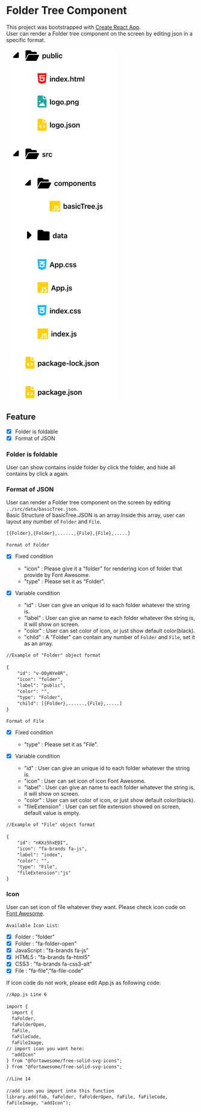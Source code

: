 # Folder Tree Component

This project was bootstrapped with [Create React App](https://github.com/facebook/create-react-app).\
User can render a Folder tree component on the screen by editing json in a specific format.

![DemoImage](https://github.com/ShanyuJung/Folder-Tree-Component/blob/master/assets/FolderTreeDemo.png)

## Feature

- [x] Folder is foldable
- [x] Format of JSON

### Folder is foldable

User can show contains inside folder by click the folder, and hide all contains by click a again.

### Format of JSON

User can render a Folder tree component on the screen by editing `../src/data/basicTree.json`.\
Basic Structure of basicTree.JSON is an array.Inside this array, user can layout any number of `Folder` and `File`.

```
[{Folder},{Folder},......,{File},{File},.....]
```

`Format of Folder`

- [x] Fixed condition

  - "icon" : Please give it a "folder" for rendering icon of folder that provide by Font Awesome.
  - "type" : Please set it as "Folder".

- [x] Variable condition

  - "id" : User can give an unique id to each folder whatever the string is.
  - "label" : User can give an name to each folder whatever the string is, it will show on screen.
  - "color" : User can set color of icon, or just show default color(black).
  - "child" : A "Folder" can contain any number of `Folder` and `File`, set it as an array.

```
//Example of "Folder" object format

{
    "id": "v-OOyNYe8R",
    "icon": "folder",
    "label": "public",
    "color": "",
    "type": "Folder",
    "child": [{Folder},......,{File},.....]
}
```

`Format of File`

- [x] Fixed condition

  - "type" : Please set it as "File".

- [x] Variable condition

  - "id" : User can give an unique id to each folder whatever the string is.
  - "icon" : User can set icon of icon Font Awesome.
  - "label" : User can give an name to each folder whatever the string is, it will show on screen.
  - "color" : User can set color of icon, or just show default color(black).
  - "fileExtension" : User can set file extension showed on screen, default value is empty.

```
//Example of "File" object format

{
    "id": "nKXz5hxEDI",
    "icon": "fa-brands fa-js",
    "label": "index",
    "color": "",
    "type": "File",
    "fileExtension":"js"
}
```

### Icon

User can set icon of file whatever they want. Please check icon code on [Font Awesome](https://fontawesome.com/icons).

`Available Icon List`:

- [x] Folder : "folder"
- [x] Folder : "fa-folder-open"
- [x] JavaScript : "fa-brands fa-js"
- [x] HTML5 : "fa-brands fa-html5"
- [x] CSS3 : "fa-brands fa-css3-alt"
- [x] File : "fa-file","fa-file-code"

If icon code do not work, please edit App.js as following code:

```
//App.js Line 6

import {
  import {
  faFolder,
  faFolderOpen,
  faFile,
  faFileCode,
  faFileImage,
// import icon you want here:
  "addIcon"
} from "@fortawesome/free-solid-svg-icons";
} from "@fortawesome/free-solid-svg-icons";

//Line 14

//add icon you import into this function
library.add(fab, faFolder, faFolderOpen, faFile, faFileCode, faFileImage, "addIcon");

```
